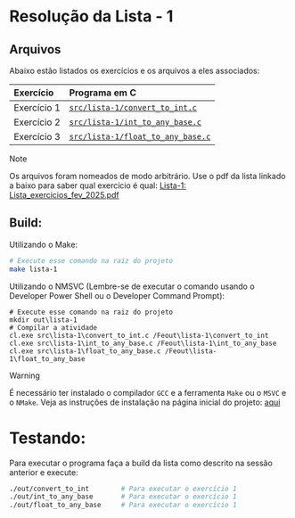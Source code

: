 # Resolução da Lista - 1

## Arquivos
Abaixo estão listados os exercícios e os arquivos a eles associados:

| Exercício | Programa em C |
| :- | :- | 
| Exercício 1 | [`src/lista-1/convert_to_int.c`](/src/lista-1/convert_to_int.c) |
| Exercício 2 | [`src/lista-1/int_to_any_base.c`](/src/lista-1/int_to_any_base.c) |
| Exercício 3 | [`src/lista-1/float_to_any_base.c`](/src/lista-1/float_to_any_base.c) |

> [!NOTE]
> Os arquivos foram nomeados de modo arbitrário.
> Use o pdf da lista linkado a baixo para saber qual exercício é qual:
> [Lista-1: Lista_exercicios_fev_2025.pdf](https://github.com/user-attachments/files/20445451/Lista_exercicios_fev_2025.pdf)

## Build:
Utilizando o Make:
```sh
# Execute esse comando na raiz do projeto
make lista-1
```

Utilizando o NMSVC (Lembre-se de executar o comando usando o Developer Power Shell ou o Developer Command Prompt):
```pwsh
# Execute esse comando na raiz do projeto
mkdir out\lista-1
# Compilar a atividade
cl.exe src\lista-1\convert_to_int.c /Feout\lista-1\convert_to_int
cl.exe src\lista-1\int_to_any_base.c /Feout\lista-1\int_to_any_base
cl.exe src\lista-1\float_to_any_base.c /Feout\lista-1\float_to_any_base
```

> [!WARNING]
> É necessário ter instalado o compilador `GCC` e a ferramenta `Make` ou o `MSVC` e o `NMake`.
> Veja as instruções de instalação na página inicial do projeto: [aqui](../README.md/#compiladores)

# Testando:
Para executar o programa faça a build da lista como descrito na sessão anterior e execute:
```bash
./out/convert_to_int        # Para executar o exercício 1
./out/int_to_any_base       # Para executar o exercício 1
./out/float_to_any_base     # Para executar o exercício 1
```
